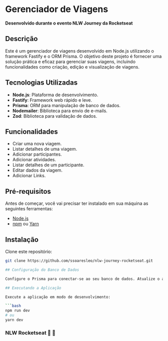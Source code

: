 # Gerenciador de Viagens

**Desenvolvido durante o evento NLW Journey da Rocketseat**

## Descrição

Este é um gerenciador de viagens desenvolvido em Node.js utilizando o framework Fastify e o ORM Prisma. O objetivo deste projeto é fornecer uma solução prática e eficaz para gerenciar suas viagens, incluindo funcionalidades como criação, edição e visualização de viagens.

## Tecnologias Utilizadas

- **Node.js**: Plataforma de desenvolvimento.
- **Fastify**: Framework web rápido e leve.
- **Prisma**: ORM para manipulação de banco de dados.
- **Nodemailer**: Biblioteca para envio de e-mails.
- **Zod**: Biblioteca para validação de dados.

## Funcionalidades

- Criar uma nova viagem.
- Listar detalhes de uma viagem.
- Adicionar participantes.
- Adicionar atividades.
- Listar detalhes de um participante.
- Editar dados da viagem.
- Adicionar Links.

## Pré-requisitos

Antes de começar, você vai precisar ter instalado em sua máquina as seguintes ferramentas:

- [Node.js](https://nodejs.org/en/)
- [npm](https://www.npmjs.com/) ou [Yarn](https://yarnpkg.com/)

## Instalação

Clone este repositório:

```bash
git clone https://github.com/ssoaresleo/nlw-journey-rocketseat.git

## Configuração do Banco de Dados

Configure o Prisma para conectar-se ao seu banco de dados. Atualize o arquivo `.env` com as credenciais do seu banco de dados.

## Executando a Aplicação

Execute a aplicação em modo de desenvolvimento:

```bash
npm run dev
# ou
yarn dev

```

### NLW Rocketseat 💜 🚀
